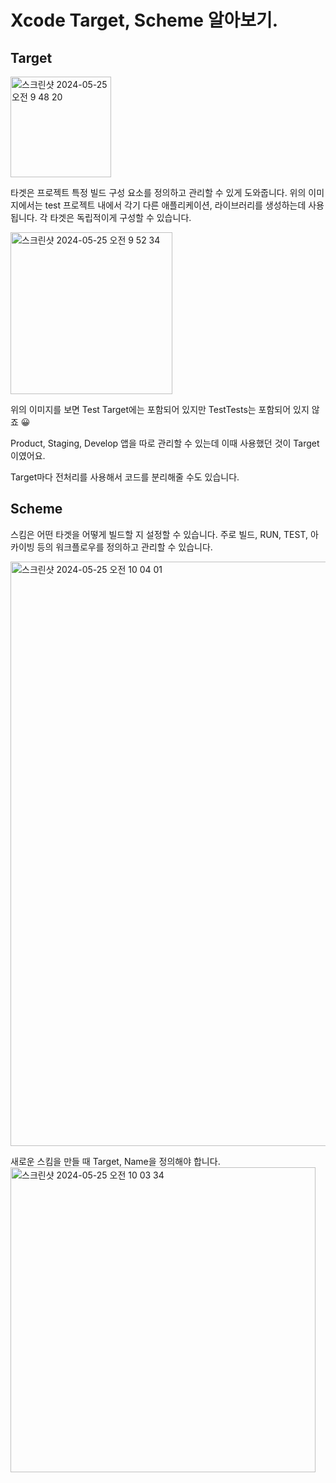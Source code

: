 # Xcode Target, Scheme 알아보기.

## Target

<img width="161" alt="스크린샷 2024-05-25 오전 9 48 20" src="https://github.com/brody424/TIL/assets/15370950/9cd36a0b-5746-4e8e-8712-ada935ef272a">  

타겟은 프로젝트 특정 빌드 구성 요소를 정의하고 관리할 수 있게 도와줍니다.
위의 이미지에서는 test 프로젝트 내에서 각기 다른 애플리케이션, 라이브러리를 생성하는데 사용됩니다.
각 타겟은 독립적이게 구성할 수 있습니다.  


<img width="259" alt="스크린샷 2024-05-25 오전 9 52 34" src="https://github.com/brody424/TIL/assets/15370950/760e984d-049e-4f4c-abd0-197212cfb672">

위의 이미지를 보면 Test Target에는 포함되어 있지만 TestTests는 포함되어 있지 않죠 😀

Product, Staging, Develop 앱을 따로 관리할 수 있는데 이때 사용했던 것이 Target이였어요.  

Target마다 전처리를 사용해서 코드를 분리해줄 수도 있습니다.  

## Scheme
스킴은 어떤 타겟을 어떻게 빌드할 지 설정할 수 있습니다.
주로 빌드, RUN, TEST, 아카이빙 등의 워크플로우를 정의하고 관리할 수 있습니다.  

<img width="935" alt="스크린샷 2024-05-25 오전 10 04 01" src="https://github.com/brody424/TIL/assets/15370950/6c966001-6975-441f-9f24-7291e5a9d1e6">


새로운 스킴을 만들 때 Target, Name을 정의해야 합니다.   
<img width="488" alt="스크린샷 2024-05-25 오전 10 03 34" src="https://github.com/brody424/TIL/assets/15370950/15f6b0a4-0300-4bd2-b4ff-333c6f8ff7f5">

